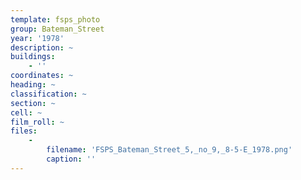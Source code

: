 ```yaml
---
template: fsps_photo
group: Bateman_Street
year: '1978'
description: ~
buildings:
    - ''
coordinates: ~
heading: ~
classification: ~
section: ~
cell: ~
film_roll: ~
files:
    -
        filename: 'FSPS_Bateman_Street_5,_no_9,_8-5-E_1978.png'
        caption: ''
---
```

